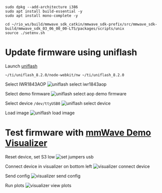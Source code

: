 ```
sudo dpkg --add-architecture i386
sudo apt install build-essential -y
sudo apt install mono-complete -y
```

```
cd ~/rio_ws/build/mmwave_sdk_catkin/mmwave_sdk-prefix/src/mmwave_sdk-build/mmwave_sdk_03_06_00_00-LTS/packages/scripts/unix
source ./setenv.sh
```

# Update firmware using uniflash
Launch [uniflash](https://dev.ti.com/tirex/explore/content/radar_toolbox_1_10_00_13/docs/software_guides/using_uniflash_with_mmwave.html)
```
~/ti/uniflash_8.2.0/node-webkit/nw ~/ti/uniflash_8.2.0
```

Select IWR1843AOP
![uniflash select iwr1843aop](https://private-user-images.githubusercontent.com/11293852/249731056-19ff915e-f505-4e34-b21f-72afacddb691.png?jwt=eyJhbGciOiJIUzI1NiIsInR5cCI6IkpXVCJ9.eyJrZXkiOiJrZXkxIiwiZXhwIjoxNjg4MDMxNDEzLCJuYmYiOjE2ODgwMzExMTMsInBhdGgiOiIvMTEyOTM4NTIvMjQ5NzMxMDU2LTE5ZmY5MTVlLWY1MDUtNGUzNC1iMjFmLTcyYWZhY2RkYjY5MS5wbmc_WC1BbXotQWxnb3JpdGhtPUFXUzQtSE1BQy1TSEEyNTYmWC1BbXotQ3JlZGVudGlhbD1BS0lBSVdOSllBWDRDU1ZFSDUzQSUyRjIwMjMwNjI5JTJGdXMtZWFzdC0xJTJGczMlMkZhd3M0X3JlcXVlc3QmWC1BbXotRGF0ZT0yMDIzMDYyOVQwOTMxNTNaJlgtQW16LUV4cGlyZXM9MzAwJlgtQW16LVNpZ25hdHVyZT0yYjgwNDVmNjZmZmQ2MzNmODEzNTQ5YjYyOGI0OWQ3ODNhNmRmM2E1YTM2NGIxMzhiNjk2MmMwZTAzODVhZjNlJlgtQW16LVNpZ25lZEhlYWRlcnM9aG9zdCZhY3Rvcl9pZD0wJmtleV9pZD0wJnJlcG9faWQ9MCJ9.QsUIBzXwaCOuWoL3Aj_YeV6hHiJzIZLciIXHR83_EsM)

Select demo firmware
![uniflash select aop demo firmware](https://private-user-images.githubusercontent.com/11293852/249731059-1676f95e-e60f-4679-885d-b894171d6970.png?jwt=eyJhbGciOiJIUzI1NiIsInR5cCI6IkpXVCJ9.eyJrZXkiOiJrZXkxIiwiZXhwIjoxNjg4MDMxNDEzLCJuYmYiOjE2ODgwMzExMTMsInBhdGgiOiIvMTEyOTM4NTIvMjQ5NzMxMDU5LTE2NzZmOTVlLWU2MGYtNDY3OS04ODVkLWI4OTQxNzFkNjk3MC5wbmc_WC1BbXotQWxnb3JpdGhtPUFXUzQtSE1BQy1TSEEyNTYmWC1BbXotQ3JlZGVudGlhbD1BS0lBSVdOSllBWDRDU1ZFSDUzQSUyRjIwMjMwNjI5JTJGdXMtZWFzdC0xJTJGczMlMkZhd3M0X3JlcXVlc3QmWC1BbXotRGF0ZT0yMDIzMDYyOVQwOTMxNTNaJlgtQW16LUV4cGlyZXM9MzAwJlgtQW16LVNpZ25hdHVyZT00NmViMzk1YzdmNDZkMjg2ZjY5ZDJkNWNjYWU2MmFiNTlhNDRlMDk3NjU3OGY3MTU0MWQyNGMxZjM1Y2IyOWRkJlgtQW16LVNpZ25lZEhlYWRlcnM9aG9zdCZhY3Rvcl9pZD0wJmtleV9pZD0wJnJlcG9faWQ9MCJ9.zEtbaqy3s74lV2kvRkvdHJLktJbeNGjFb5IXbQgpAMo)

Select device `/dev/ttyUSB0`
![uniflash select device](https://private-user-images.githubusercontent.com/11293852/249731053-f993deec-6ee4-43db-bb06-08eac9c1b09a.png?jwt=eyJhbGciOiJIUzI1NiIsInR5cCI6IkpXVCJ9.eyJrZXkiOiJrZXkxIiwiZXhwIjoxNjg4MDMxNDEzLCJuYmYiOjE2ODgwMzExMTMsInBhdGgiOiIvMTEyOTM4NTIvMjQ5NzMxMDUzLWY5OTNkZWVjLTZlZTQtNDNkYi1iYjA2LTA4ZWFjOWMxYjA5YS5wbmc_WC1BbXotQWxnb3JpdGhtPUFXUzQtSE1BQy1TSEEyNTYmWC1BbXotQ3JlZGVudGlhbD1BS0lBSVdOSllBWDRDU1ZFSDUzQSUyRjIwMjMwNjI5JTJGdXMtZWFzdC0xJTJGczMlMkZhd3M0X3JlcXVlc3QmWC1BbXotRGF0ZT0yMDIzMDYyOVQwOTMxNTNaJlgtQW16LUV4cGlyZXM9MzAwJlgtQW16LVNpZ25hdHVyZT0xNjE5NjJkNGI2MjY5YjdiYmJhN2U3ODk4ZjNkMDUxMmRkY2ZmNDhjMzY2NzI3ZmFmY2JlNDVlZWFkZWEyYzg3JlgtQW16LVNpZ25lZEhlYWRlcnM9aG9zdCZhY3Rvcl9pZD0wJmtleV9pZD0wJnJlcG9faWQ9MCJ9.4xhNZOVOhKphx37czhMKPTK2g_vBLrH9f4BIXbhpslA)

Load image
![uniflash load image](https://private-user-images.githubusercontent.com/11293852/249731058-cd853b8a-793c-40f9-8ce7-975697bc5bc8.png?jwt=eyJhbGciOiJIUzI1NiIsInR5cCI6IkpXVCJ9.eyJrZXkiOiJrZXkxIiwiZXhwIjoxNjg4MDMxNDEzLCJuYmYiOjE2ODgwMzExMTMsInBhdGgiOiIvMTEyOTM4NTIvMjQ5NzMxMDU4LWNkODUzYjhhLTc5M2MtNDBmOS04Y2U3LTk3NTY5N2JjNWJjOC5wbmc_WC1BbXotQWxnb3JpdGhtPUFXUzQtSE1BQy1TSEEyNTYmWC1BbXotQ3JlZGVudGlhbD1BS0lBSVdOSllBWDRDU1ZFSDUzQSUyRjIwMjMwNjI5JTJGdXMtZWFzdC0xJTJGczMlMkZhd3M0X3JlcXVlc3QmWC1BbXotRGF0ZT0yMDIzMDYyOVQwOTMxNTNaJlgtQW16LUV4cGlyZXM9MzAwJlgtQW16LVNpZ25hdHVyZT1lMWJiNmQ4NjJmYWQ2YjliMmExZmJmMjdlYWMxODNjZjY5ZTU1OGI5MDcxZTVkMjUzOTg2NGRjYzU0NjUyNjY2JlgtQW16LVNpZ25lZEhlYWRlcnM9aG9zdCZhY3Rvcl9pZD0wJmtleV9pZD0wJnJlcG9faWQ9MCJ9.Wa9CyBvuDVBDA5hj8cHfRltJZlCSf2Sw7_8ZD5bN6PM)

# Test firmware with [mmWave Demo Visualizer](https://dev.ti.com/mmWaveDemoVisualizer)
Reset device, set S3 low
![set jumpers usb](https://private-user-images.githubusercontent.com/11293852/249732768-5915516c-3529-4338-8dbd-2be5245ae77a.png?jwt=eyJhbGciOiJIUzI1NiIsInR5cCI6IkpXVCJ9.eyJrZXkiOiJrZXkxIiwiZXhwIjoxNjg4MDMxNDEzLCJuYmYiOjE2ODgwMzExMTMsInBhdGgiOiIvMTEyOTM4NTIvMjQ5NzMyNzY4LTU5MTU1MTZjLTM1MjktNDMzOC04ZGJkLTJiZTUyNDVhZTc3YS5wbmc_WC1BbXotQWxnb3JpdGhtPUFXUzQtSE1BQy1TSEEyNTYmWC1BbXotQ3JlZGVudGlhbD1BS0lBSVdOSllBWDRDU1ZFSDUzQSUyRjIwMjMwNjI5JTJGdXMtZWFzdC0xJTJGczMlMkZhd3M0X3JlcXVlc3QmWC1BbXotRGF0ZT0yMDIzMDYyOVQwOTMxNTNaJlgtQW16LUV4cGlyZXM9MzAwJlgtQW16LVNpZ25hdHVyZT02Njk3ODQxYTk3NDAzNWQ2MmUwMWZlZjQ3NmRlYjc2YjRkYzIwZjlmMTJjNTYwYjQ4MThmMTMyOGNjMGI2NmZlJlgtQW16LVNpZ25lZEhlYWRlcnM9aG9zdCZhY3Rvcl9pZD0wJmtleV9pZD0wJnJlcG9faWQ9MCJ9.fctjLibDm1p9BMnY7L1JV48Vc4swrpCLeoWNy6f2HUA)

Connect device in visualizer on bottom left
![visualizer connect device](https://private-user-images.githubusercontent.com/11293852/249731225-bc7026ae-1b5e-4767-aae8-835f046a36f0.png?jwt=eyJhbGciOiJIUzI1NiIsInR5cCI6IkpXVCJ9.eyJrZXkiOiJrZXkxIiwiZXhwIjoxNjg4MDMxNDEzLCJuYmYiOjE2ODgwMzExMTMsInBhdGgiOiIvMTEyOTM4NTIvMjQ5NzMxMjI1LWJjNzAyNmFlLTFiNWUtNDc2Ny1hYWU4LTgzNWYwNDZhMzZmMC5wbmc_WC1BbXotQWxnb3JpdGhtPUFXUzQtSE1BQy1TSEEyNTYmWC1BbXotQ3JlZGVudGlhbD1BS0lBSVdOSllBWDRDU1ZFSDUzQSUyRjIwMjMwNjI5JTJGdXMtZWFzdC0xJTJGczMlMkZhd3M0X3JlcXVlc3QmWC1BbXotRGF0ZT0yMDIzMDYyOVQwOTMxNTNaJlgtQW16LUV4cGlyZXM9MzAwJlgtQW16LVNpZ25hdHVyZT0xNDlhNDRhOGI2Yzc5NDM1ZTgzODhiN2I2MzIyMTMxYzJkZDhjYmIxY2I4NjNmOWMyZjdmMmJjYjA0YmUyZDA4JlgtQW16LVNpZ25lZEhlYWRlcnM9aG9zdCZhY3Rvcl9pZD0wJmtleV9pZD0wJnJlcG9faWQ9MCJ9._-cXFre_3KTHQ2_9sbOtnGO7s5AX01_CaepZDYogsWA)

Send config
![visualizer send config](https://private-user-images.githubusercontent.com/11293852/249731200-bfb4a09a-9141-4dc4-a4b6-4b7b1671171a.png?jwt=eyJhbGciOiJIUzI1NiIsInR5cCI6IkpXVCJ9.eyJrZXkiOiJrZXkxIiwiZXhwIjoxNjg4MDMxNDEzLCJuYmYiOjE2ODgwMzExMTMsInBhdGgiOiIvMTEyOTM4NTIvMjQ5NzMxMjAwLWJmYjRhMDlhLTkxNDEtNGRjNC1hNGI2LTRiN2IxNjcxMTcxYS5wbmc_WC1BbXotQWxnb3JpdGhtPUFXUzQtSE1BQy1TSEEyNTYmWC1BbXotQ3JlZGVudGlhbD1BS0lBSVdOSllBWDRDU1ZFSDUzQSUyRjIwMjMwNjI5JTJGdXMtZWFzdC0xJTJGczMlMkZhd3M0X3JlcXVlc3QmWC1BbXotRGF0ZT0yMDIzMDYyOVQwOTMxNTNaJlgtQW16LUV4cGlyZXM9MzAwJlgtQW16LVNpZ25hdHVyZT0zNDFjODBhNTA3M2VmZDBjZGZjMWI0YjdjNjA1MDZjZTJjZDcwZTA3M2Q4ZTExZGI4YTNiNmQ1NjVkOWZjMjk5JlgtQW16LVNpZ25lZEhlYWRlcnM9aG9zdCZhY3Rvcl9pZD0wJmtleV9pZD0wJnJlcG9faWQ9MCJ9.9o-fRvs163OAfQBrpfrb1lNAjWG2JIG938f1-_L5GxQ)

Run plots
![visualizer view plots](https://private-user-images.githubusercontent.com/11293852/249731178-c84ead22-cbe7-45dd-82f7-d35bcd80f565.png?jwt=eyJhbGciOiJIUzI1NiIsInR5cCI6IkpXVCJ9.eyJrZXkiOiJrZXkxIiwiZXhwIjoxNjg4MDMxNDEzLCJuYmYiOjE2ODgwMzExMTMsInBhdGgiOiIvMTEyOTM4NTIvMjQ5NzMxMTc4LWM4NGVhZDIyLWNiZTctNDVkZC04MmY3LWQzNWJjZDgwZjU2NS5wbmc_WC1BbXotQWxnb3JpdGhtPUFXUzQtSE1BQy1TSEEyNTYmWC1BbXotQ3JlZGVudGlhbD1BS0lBSVdOSllBWDRDU1ZFSDUzQSUyRjIwMjMwNjI5JTJGdXMtZWFzdC0xJTJGczMlMkZhd3M0X3JlcXVlc3QmWC1BbXotRGF0ZT0yMDIzMDYyOVQwOTMxNTNaJlgtQW16LUV4cGlyZXM9MzAwJlgtQW16LVNpZ25hdHVyZT01Mjk4ZDE5YjJhNzEyZDVmMGQ0MzM5NjdmNzA3NTRmODdmMTRlYWNiMzFkYzUwNWM3OGU0ZGM1MGNjYzgwNWEyJlgtQW16LVNpZ25lZEhlYWRlcnM9aG9zdCZhY3Rvcl9pZD0wJmtleV9pZD0wJnJlcG9faWQ9MCJ9.GYt1GwqO6x4IPATcuTXSODBGO8VYjhpvE_e8kG_MDVo)
